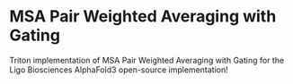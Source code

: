 # MSA Pair Weighted Averaging with Gating
Triton implementation of MSA Pair Weighted Averaging with Gating for the Ligo Biosciences AlphaFold3 open-source implementation!
